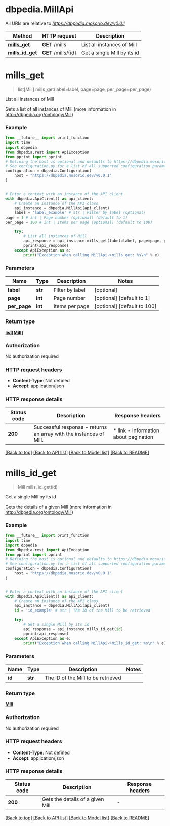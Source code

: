 # dbpedia.MillApi

All URIs are relative to *https://dbpedia.mosorio.dev/v0.0.1*

Method | HTTP request | Description
------------- | ------------- | -------------
[**mills_get**](MillApi.md#mills_get) | **GET** /mills | List all instances of Mill
[**mills_id_get**](MillApi.md#mills_id_get) | **GET** /mills/{id} | Get a single Mill by its id


# **mills_get**
> list[Mill] mills_get(label=label, page=page, per_page=per_page)

List all instances of Mill

Gets a list of all instances of Mill (more information in http://dbpedia.org/ontology/Mill)

### Example

```python
from __future__ import print_function
import time
import dbpedia
from dbpedia.rest import ApiException
from pprint import pprint
# Defining the host is optional and defaults to https://dbpedia.mosorio.dev/v0.0.1
# See configuration.py for a list of all supported configuration parameters.
configuration = dbpedia.Configuration(
    host = "https://dbpedia.mosorio.dev/v0.0.1"
)


# Enter a context with an instance of the API client
with dbpedia.ApiClient() as api_client:
    # Create an instance of the API class
    api_instance = dbpedia.MillApi(api_client)
    label = 'label_example' # str | Filter by label (optional)
page = 1 # int | Page number (optional) (default to 1)
per_page = 100 # int | Items per page (optional) (default to 100)

    try:
        # List all instances of Mill
        api_response = api_instance.mills_get(label=label, page=page, per_page=per_page)
        pprint(api_response)
    except ApiException as e:
        print("Exception when calling MillApi->mills_get: %s\n" % e)
```

### Parameters

Name | Type | Description  | Notes
------------- | ------------- | ------------- | -------------
 **label** | **str**| Filter by label | [optional] 
 **page** | **int**| Page number | [optional] [default to 1]
 **per_page** | **int**| Items per page | [optional] [default to 100]

### Return type

[**list[Mill]**](Mill.md)

### Authorization

No authorization required

### HTTP request headers

 - **Content-Type**: Not defined
 - **Accept**: application/json

### HTTP response details
| Status code | Description | Response headers |
|-------------|-------------|------------------|
**200** | Successful response - returns an array with the instances of Mill. |  * link - Information about pagination <br>  |

[[Back to top]](#) [[Back to API list]](../README.md#documentation-for-api-endpoints) [[Back to Model list]](../README.md#documentation-for-models) [[Back to README]](../README.md)

# **mills_id_get**
> Mill mills_id_get(id)

Get a single Mill by its id

Gets the details of a given Mill (more information in http://dbpedia.org/ontology/Mill)

### Example

```python
from __future__ import print_function
import time
import dbpedia
from dbpedia.rest import ApiException
from pprint import pprint
# Defining the host is optional and defaults to https://dbpedia.mosorio.dev/v0.0.1
# See configuration.py for a list of all supported configuration parameters.
configuration = dbpedia.Configuration(
    host = "https://dbpedia.mosorio.dev/v0.0.1"
)


# Enter a context with an instance of the API client
with dbpedia.ApiClient() as api_client:
    # Create an instance of the API class
    api_instance = dbpedia.MillApi(api_client)
    id = 'id_example' # str | The ID of the Mill to be retrieved

    try:
        # Get a single Mill by its id
        api_response = api_instance.mills_id_get(id)
        pprint(api_response)
    except ApiException as e:
        print("Exception when calling MillApi->mills_id_get: %s\n" % e)
```

### Parameters

Name | Type | Description  | Notes
------------- | ------------- | ------------- | -------------
 **id** | **str**| The ID of the Mill to be retrieved | 

### Return type

[**Mill**](Mill.md)

### Authorization

No authorization required

### HTTP request headers

 - **Content-Type**: Not defined
 - **Accept**: application/json

### HTTP response details
| Status code | Description | Response headers |
|-------------|-------------|------------------|
**200** | Gets the details of a given Mill |  -  |

[[Back to top]](#) [[Back to API list]](../README.md#documentation-for-api-endpoints) [[Back to Model list]](../README.md#documentation-for-models) [[Back to README]](../README.md)

